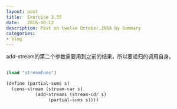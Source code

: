 ```yaml
---
layout: post
title:  Exercise 3.55
date:   2016-10-12
description: Post on twelve October,2016 by Gummary
categories:
- blog
---
```


add-stream的第二个参数需要用到之前的结果，所以要递归的调用自身。

~~~scheme

(load "streamfunc")

(define (partial-sums s)
  (cons-stream (stream-car s)
	       (add-streams (stream-cdr s)
			    (partial-sums s))))
~~~
			    